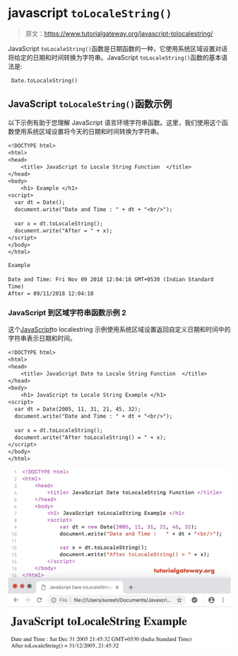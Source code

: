 # javascript `toLocaleString()`

> 原文：<https://www.tutorialgateway.org/javascript-tolocalestring/>

JavaScript `toLocaleString()`函数是日期函数的一种，它使用系统区域设置对话将给定的日期和时间转换为字符串。JavaScript `toLocaleString()`函数的基本语法是:

```
 Date.toLocaleString()
```

## JavaScript `toLocaleString()`函数示例

以下示例有助于您理解 JavaScript 语言环境字符串函数。这里，我们使用这个函数使用系统区域设置将今天的日期和时间转换为字符串。

```
<!DOCTYPE html>
<html>
<head>
    <title> JavaScript to Locale String Function  </title>
</head>
<body>
    <h1> Example </h1>
<script>
  var dt = Date();  
  document.write("Date and Time : " + dt + "<br/>");

  var x = dt.toLocaleString();
  document.write("After = " + x);
</script>
</body>
</html>
```

```
Example

Date and Time: Fri Nov 09 2018 12:04:18 GMT+0530 (Indian Standard Time)
After = 09/11/2018 12:04:18
```

### JavaScript 到区域字符串函数示例 2

这个[JavaScript](https://www.tutorialgateway.org/javascript/)to localestring 示例使用系统区域设置返回自定义日期和时间中的字符串表示日期和时间。

```
<!DOCTYPE html>
<html>
<head>
    <title> JavaScript Date to Locale String Function  </title>
</head>
<body>
    <h1> JavaScript to Locale String Example </h1>
<script>
  var dt = Date(2005, 11, 31, 21, 45, 32);
  document.write("Date and Time : " + dt + "<br/>");

  var x = dt.toLocaleString();
  document.write("After toLocaleString() = " + x);
</script>
</body>
</html>
```

![JavaScript toLocaleString 2](img/085fcaf86e224f091054fd1799225a72.png)